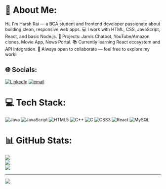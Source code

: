# 💫 About Me:
Hi, I'm Harsh Rai — a BCA student and frontend developer passionate about building clean, responsive web apps.
💻 I work with HTML, CSS, JavaScript, React, and basic Node.js.
🚀 Projects: Jarvis Chatbot, YouTube/Amazon clones, Movie App, News Portal.
📚 Currently learning React ecosystem and API integration.
🤝 Always open to collaborate — feel free to explore my work!




## 🌐 Socials:
[![LinkedIn](https://img.shields.io/badge/LinkedIn-%230077B5.svg?logo=linkedin&logoColor=white)](https://linkedin.com/in/linkedin.com/in/harsh-rai-110h) [![email](https://img.shields.io/badge/Email-D14836?logo=gmail&logoColor=white)](mailto:harsh875706@gmail.com) 

# 💻 Tech Stack:
![Java](https://img.shields.io/badge/java-%23ED8B00.svg?style=for-the-badge&logo=openjdk&logoColor=white) ![JavaScript](https://img.shields.io/badge/javascript-%23323330.svg?style=for-the-badge&logo=javascript&logoColor=%23F7DF1E) ![HTML5](https://img.shields.io/badge/html5-%23E34F26.svg?style=for-the-badge&logo=html5&logoColor=white) ![C++](https://img.shields.io/badge/c++-%2300599C.svg?style=for-the-badge&logo=c%2B%2B&logoColor=white) ![C](https://img.shields.io/badge/c-%2300599C.svg?style=for-the-badge&logo=c&logoColor=white) ![CSS3](https://img.shields.io/badge/css3-%231572B6.svg?style=for-the-badge&logo=css3&logoColor=white) ![React](https://img.shields.io/badge/react-%2320232a.svg?style=for-the-badge&logo=react&logoColor=%2361DAFB) ![MySQL](https://img.shields.io/badge/mysql-4479A1.svg?style=for-the-badge&logo=mysql&logoColor=white)
# 📊 GitHub Stats:
![](https://github-readme-stats.vercel.app/api?username=harsh-rai0001&theme=dark&hide_border=false&include_all_commits=false&count_private=false)<br/>
![](https://nirzak-streak-stats.vercel.app/?user=harsh-rai0001&theme=dark&hide_border=false)<br/>
![](https://github-readme-stats.vercel.app/api/top-langs/?username=harsh-rai0001&theme=dark&hide_border=false&include_all_commits=false&count_private=false&layout=compact)

---
[![](https://visitcount.itsvg.in/api?id=harsh-rai0001&icon=0&color=0)](https://visitcount.itsvg.in)

<!-- Proudly created with GPRM ( https://gprm.itsvg.in ) -->
